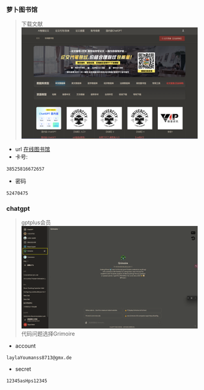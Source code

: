 ### 萝卜图书馆

> 下载文献
> ![../assets/Pasted_image_20240131141715.png](../assets/Pasted_image_20240131141715.png)

- url
  [在线图书馆](https://lib.doc110.com/#/)
- 卡号:

```
38525816672657
```

- 密码

```
52470475
```

### chatgpt

> gptplus会员
> ![../assets/Pasted_image_20240131141930.png](../assets/Pasted_image_20240131141930.png)
> 代码问题选择Grimoire

- account

```
laylaYoumanss8713@gmx.de
```

- secret

```
12345asHps12345
```

